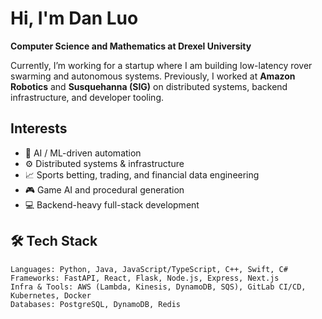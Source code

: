 # Hi, I'm Dan Luo

**Computer Science and Mathematics at Drexel University**  

Currently, I’m working for a startup where I am building low-latency rover swarming and autonomous systems. 
Previously, I worked at **Amazon Robotics** and **Susquehanna (SIG)** on distributed systems, backend infrastructure, and developer tooling.

## Interests

- 🧠 AI / ML-driven automation
- ⚙️ Distributed systems & infrastructure
- 📈 Sports betting, trading, and financial data engineering
- 🎮 Game AI and procedural generation
- 💻 Backend-heavy full-stack development

## 🛠️ Tech Stack

```text
Languages: Python, Java, JavaScript/TypeScript, C++, Swift, C#  
Frameworks: FastAPI, React, Flask, Node.js, Express, Next.js
Infra & Tools: AWS (Lambda, Kinesis, DynamoDB, SQS), GitLab CI/CD, Kubernetes, Docker  
Databases: PostgreSQL, DynamoDB, Redis
